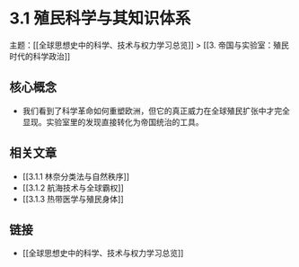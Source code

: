 # 3.1 殖民科学与其知识体系

主题：[[全球思想史中的科学、技术与权力学习总览]] > [[3. 帝国与实验室：殖民时代的科学政治]]

## 核心概念

- 我们看到了科学革命如何重塑欧洲，但它的真正威力在全球殖民扩张中才完全显现。实验室里的发现直接转化为帝国统治的工具。

## 相关文章

- [[3.1.1 林奈分类法与自然秩序]]
- [[3.1.2 航海技术与全球霸权]]
- [[3.1.3 热带医学与殖民身体]]

## 链接

- [[全球思想史中的科学、技术与权力学习总览]]
